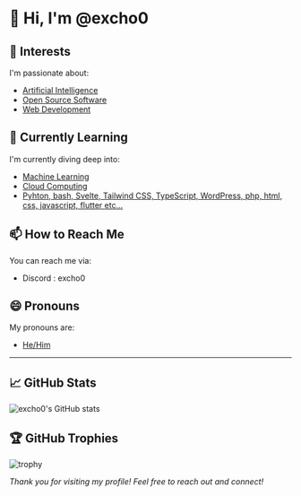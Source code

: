 # 👋 Hi, I'm @excho0

## 👀 Interests
I'm passionate about:
- [Artificial Intelligence](#)
- [Open Source Software](#)
- [Web Development](#)

## 🌱 Currently Learning
I'm currently diving deep into:
- [Machine Learning](#)
- [Cloud Computing](#)
- [Pyhton, bash, Svelte, Tailwind CSS, TypeScript, WordPress, php, html, css, javascript, flutter etc...  ](#)

## 📫 How to Reach Me
You can reach me via:
 - Discord : excho0

## 😄 Pronouns
My pronouns are:
- [He/Him](#)

---


## 📈 GitHub Stats
![excho0's GitHub stats](https://github-readme-stats.vercel.app/api?username=excho0&show_icons=true&theme=radical)

## 🏆 GitHub Trophies
![trophy](https://github-profile-trophy.vercel.app/?username=excho0&theme=dracula)




*Thank you for visiting my profile! Feel free to reach out and connect!*

